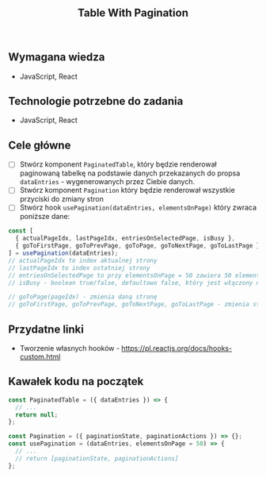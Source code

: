 <h2 align="center">Table With Pagination</h2>

<br>

## Wymagana wiedza

- JavaScript, React

## Technologie potrzebne do zadania

- JavaScript, React

## Cele główne

- [ ] Stwórz komponent `PaginatedTable`, który będzie renderował paginowaną tabelkę na podstawie danych przekazanych do propsa `dataEntries` - wygenerowanych przez Ciebie danych.
- [ ] Stwórz komponent `Pagination` który będzie renderował wszystkie przyciski do zmiany stron
- [ ] Stwórz hook `usePagination(dataEntries, elementsOnPage)` który zwraca poniższe dane:

```javascript
const [
  { actualPageIdx, lastPageIdx, entriesOnSelectedPage, isBusy },
  { goToFirstPage, goToPrevPage, goToPage, goToNextPage, goToLastPage },
] = usePagination(dataEntries);
// actualPageIdx to index aktualnej strony
// lastPageIdx to index ostatniej strony
// entriesOnSelectedPage to przy elementsOnPage = 50 zawiera 50 elementów z dataEntries dla aktualnej strony
// isBusy - boolean true/false, defaultowo false, który jest włączony na 333ms podczas gdy zmieniana jest strona i wyświetlane są nowe dane

// goToPage(pageIdx) - zmienia daną stronę
// goToFirstPage, goToPrevPage, goToNextPage, goToLastPage - zmienia stronę na odpowiednią
```

## Przydatne linki

- Tworzenie własnych hooków - https://pl.reactjs.org/docs/hooks-custom.html

## Kawałek kodu na początek

```javascript
const PaginatedTable = ({ dataEntries }) => {
  // ...
  return null;
};

const Pagination = ({ paginationState, paginationActions }) => {};
const usePagination = (dataEntries, elementsOnPage = 50) => {
  // ...
  // return [paginationState, paginationActions]
};
```
